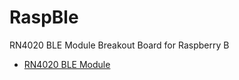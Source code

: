 # RaspBle
RN4020 BLE Module Breakout Board for Raspberry B
* [RN4020 BLE Module](http://www.microchip.com/wwwproducts/en/RN4020)
